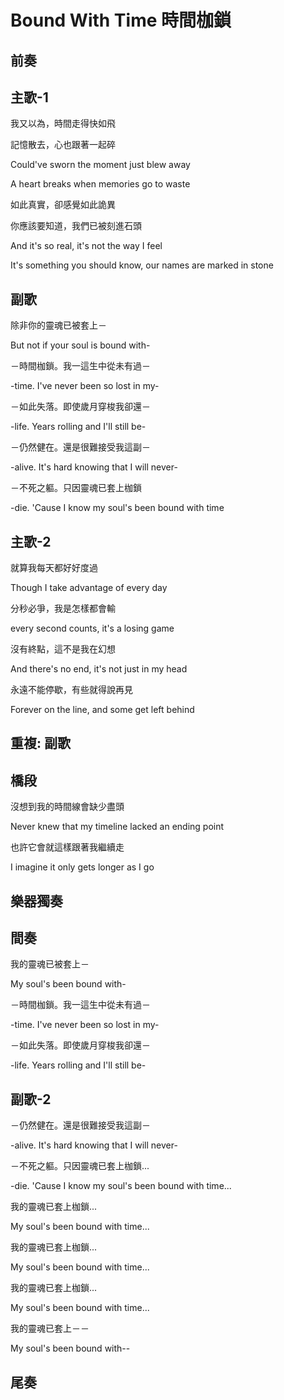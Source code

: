 # Bound With Time 時間枷鎖

## 前奏

## 主歌-1

我又以為，時間走得快如飛

記憶散去，心也跟著一起碎

Could've sworn the moment just blew away

A heart breaks when memories go to waste



如此真實，卻感覺如此詭異

你應該要知道，我們已被刻進石頭

And it's so real, it's not the way I feel

It's something you should know, our names are marked in stone

## 副歌

除非你的靈魂已被套上－

But not if your soul is bound with-



－時間枷鎖。我一這生中從未有過－

-time. I've never been so lost in my-



－如此失落。即使歲月穿梭我卻還－

-life. Years rolling and I'll still be-



－仍然健在。還是很難接受我這副－

-alive. It's hard knowing that I will never-



－不死之軀。只因靈魂已套上枷鎖

-die. 'Cause I know my soul's been bound with time

## 主歌-2

就算我每天都好好度過

Though I take advantage of every day



分秒必爭，我是怎樣都會輸

every second counts, it's a losing game



沒有終點，這不是我在幻想

And there's no end, it's not just in my head



永遠不能停歇，有些就得說再見

Forever on the line, and some get left behind

## 重複: 副歌

## 橋段

沒想到我的時間線會缺少盡頭

Never knew that my timeline lacked an ending point



也許它會就這樣跟著我繼續走

I imagine it only gets longer as I go

## 樂器獨奏

## 間奏

我的靈魂已被套上－

My soul's been bound with-



－時間枷鎖。我一這生中從未有過－

-time. I've never been so lost in my-



－如此失落。即使歲月穿梭我卻還－

-life. Years rolling and I'll still be-

## 副歌-2

－仍然健在。還是很難接受我這副－

-alive. It's hard knowing that I will never-



－不死之軀。只因靈魂已套上枷鎖...

-die. 'Cause I know my soul's been bound with time...



我的靈魂已套上枷鎖...

My soul's been bound with time...



我的靈魂已套上枷鎖...

My soul's been bound with time...



我的靈魂已套上枷鎖...

My soul's been bound with time...



我的靈魂已套上－－

My soul's been bound with--

## 尾奏

